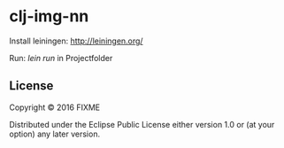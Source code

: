 # clj-img-nn

Install leiningen: http://leiningen.org/

Run: *lein run* in Projectfolder

## License

Copyright © 2016 FIXME

Distributed under the Eclipse Public License either version 1.0 or (at
your option) any later version.
